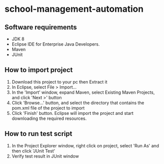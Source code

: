 # school-management-automation

## Software requirements
- JDK 8
- Eclipse IDE for Enterprise Java Developers.
- Maven
- JUnit

## How to import project
1. Download this project to your pc then Extract it
2. In Eclipse, select File > Import…
2. In the 'Import' window, expand Maven, select Existing Maven Projects, and click 'Next >' button
3. Click 'Browse...' button, and select the directory that contains the pom.xml file of the project to import
4. Click 'Finish' button. Eclipse will import the project and start downloading the required resources.

## How to run test script
1. In the Project Explorer window, right click on project, select 'Run As' and then click 'JUnit Test'
2. Verify test result in JUnit window
